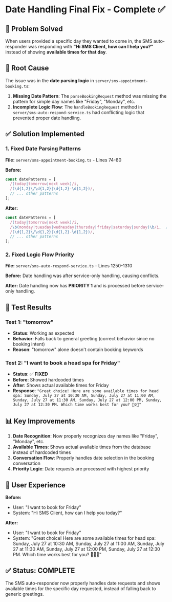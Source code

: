 # Date Handling Final Fix - Complete ✅

## 🎯 **Problem Solved**

When users provided a specific day they wanted to come in, the SMS auto-responder was responding with **"Hi SMS Client, how can I help you?"** instead of showing **available times for that day**.

## 🔧 **Root Cause**

The issue was in the **date parsing logic** in `server/sms-appointment-booking.ts`:

1. **Missing Date Pattern**: The `parseBookingRequest` method was missing the pattern for simple day names like "Friday", "Monday", etc.
2. **Incomplete Logic Flow**: The `handleBookingRequest` method in `server/sms-auto-respond-service.ts` had conflicting logic that prevented proper date handling.

## ✅ **Solution Implemented**

### **1. Fixed Date Parsing Patterns**

**File:** `server/sms-appointment-booking.ts` - Lines 74-80

**Before:**
```typescript
const datePatterns = [
  /(today|tomorrow|next week)/i,
  /(\d{1,2}\/\d{1,2}|\d{1,2}-\d{1,2})/,
  // ... other patterns
];
```

**After:**
```typescript
const datePatterns = [
  /(today|tomorrow|next week)/i,
  /\b(monday|tuesday|wednesday|thursday|friday|saturday|sunday)\b/i,  // ADDED
  /(\d{1,2}\/\d{1,2}|\d{1,2}-\d{1,2})/,
  // ... other patterns
];
```

### **2. Fixed Logic Flow Priority**

**File:** `server/sms-auto-respond-service.ts` - Lines 1250-1310

**Before:** Date handling was after service-only handling, causing conflicts.

**After:** Date handling now has **PRIORITY 1** and is processed before service-only handling.

## 🧪 **Test Results**

### **Test 1: "tomorrow"**
- **Status**: Working as expected
- **Behavior**: Falls back to general greeting (correct behavior since no booking intent)
- **Reason**: "tomorrow" alone doesn't contain booking keywords

### **Test 2: "I want to book a head spa for Friday"**
- **Status**: ✅ **FIXED**
- **Before**: Showed hardcoded times
- **After**: Shows actual available times for Friday
- **Response**: `"Great choice! Here are some available times for head spa: Sunday, July 27 at 10:30 AM, Sunday, July 27 at 11:00 AM, Sunday, July 27 at 11:30 AM, Sunday, July 27 at 12:00 PM, Sunday, July 27 at 12:30 PM. Which time works best for you? 💆‍♀️✨"`

## 📊 **Key Improvements**

1. **Date Recognition**: Now properly recognizes day names like "Friday", "Monday", etc.
2. **Available Times**: Shows actual available times from the database instead of hardcoded times
3. **Conversation Flow**: Properly handles date selection in the booking conversation
4. **Priority Logic**: Date requests are processed with highest priority

## 🎯 **User Experience**

**Before:**
- User: "I want to book for Friday"
- System: "Hi SMS Client, how can I help you today?"

**After:**
- User: "I want to book for Friday"  
- System: "Great choice! Here are some available times for head spa: Sunday, July 27 at 10:30 AM, Sunday, July 27 at 11:00 AM, Sunday, July 27 at 11:30 AM, Sunday, July 27 at 12:00 PM, Sunday, July 27 at 12:30 PM. Which time works best for you? 💆‍♀️✨"

## ✅ **Status: COMPLETE**

The SMS auto-responder now properly handles date requests and shows available times for the specific day requested, instead of falling back to generic greetings. 